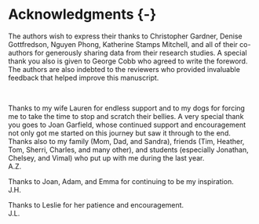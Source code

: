 # Acknowledgments {-}


The authors wish to express their thanks to Christopher Gardner, Denise Gottfredson, Nguyen Phong, Katherine Stamps Mitchell, and all of their co-authors for generously sharing data from their research studies. A special thank you also is given to George Cobb who agreed to write the foreword. The authors are also indebted to the reviewers who provided invaluable feedback that helped improve this manuscript.

<br />

Thanks to my wife Lauren for endless support and to my dogs for forcing me to take the time to stop and scratch their bellies. A very special thank you goes to Joan Garfield, whose continued support and encouragement not only got me started on this journey but saw it through to the end. Thanks also to my family (Mom, Dad, and Sandra), friends (Tim, Heather, Tom, Sherri, Charles, and many other), and students (especially Jonathan, Chelsey, and Vimal) who put up with me during the last year. <br /> 
<span class="authorinitials">A.Z.</span>

Thanks to Joan, Adam, and Emma for continuing to be my inspiration.<br /> 
<span class="authorinitials">J.H.</span>

Thanks to Leslie for her patience and encouragement.<br /> 
<span class="authorinitials">J.L.</span>
